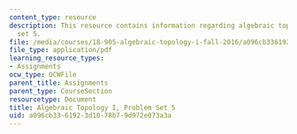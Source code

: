 ```yaml
---
content_type: resource
description: This resource contains information regarding algebraic topology I, problem
  set 5.
file: /media/courses/18-905-algebraic-topology-i-fall-2016/a096cb3361923d1078b79d972e073a3a_MIT18_905F16_pset5.pdf
file_type: application/pdf
learning_resource_types:
- Assignments
ocw_type: OCWFile
parent_title: Assignments
parent_type: CourseSection
resourcetype: Document
title: Algebraic Topology I, Problem Set 5
uid: a096cb33-6192-3d10-78b7-9d972e073a3a
---
```

